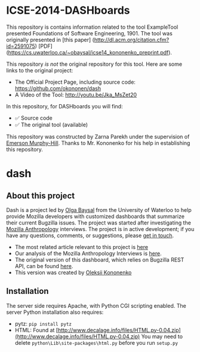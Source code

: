 # ICSE-2014-DASHboards

This repository is contains information related to the tool ExampleTool presented Foundations of Software Engineering, 1901. The tool was originally presented in [this paper] (http://dl.acm.org/citation.cfm?id=2591075) [PDF] (https://cs.uwaterloo.ca/~obaysal/icse14_kononenko_preprint.pdf).

This repository _is not_ the original repository for this tool. Here are some links to the original project:
  - The Official Project Page, including source code: https://github.com/okononen/dash
  - A Video of the Tool:  http://youtu.be/Jka_MsZet20

In this repository, for DASHboards you will find:
  - :white_check_mark: Source code
  - :white_check_mark: The original tool (available)

This repository was constructed by Zarna Parekh under the supervision of [Emerson Murphy-Hill](https://github.com/CaptainEmerson). Thanks to Mr. Kononenko for his help in establishing this repository.


dash
====

About this project
------------------

Dash is a project led by [Olga Baysal](https://cs.uwaterloo.ca/~obaysal/) from
the University of Waterloo to help provide Mozilla developers with customized
dashboards that summarize their current Bugzilla issues. The project was started
after investigating the <a href="https://wiki.mozilla.org/Bugzilla_Anthropology">Mozilla Anthropology</a>
interviews. The project is in active development; if you have any questions,
comments, or suggestions, please <a href="mailto:obaysal@uwaterloo.ca?Subject=Feedback%20on%20Developer%20Dash"
target="_top">get in touch</a>.

  * The most related article relevant to this project is [here](developer_dash_ieeesoft13.pdf)
  * Our analysis of the Mozilla Anthropology Interviews is <a href="http://www.cs.uwaterloo.ca/research/tr/2012/CS-2012-10.pdf">here</a>.
  * The original version of this dashboard, which relies on Bugzilla REST API,
can be found <a href="http://claw.cs.uwaterloo.ca/dash">here</a>.
  * This version was created by <a href="https://cs.uwaterloo.ca/~okononen">Oleksii Kononenko</a>

Installation
------------

The server side requires Apache, with Python CGI scripting enabled.  The server Python installation also requires:

  * pytz: ```pip install pytz```
  * HTML: Found at [http://www.decalage.info/files/HTML.py-0.04.zip](http://www.decalage.info/files/HTML.py-0.04.zip)
You may need to delete ```python\Lib\site-packages\html.py``` before you run
```setup.py```

